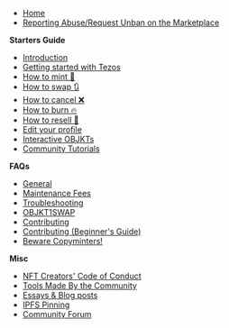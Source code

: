 * [Home](https://github.com/teia-community/teia-ui/wiki)
* [Reporting Abuse/Request Unban on the Marketplace](https://github.com/teia-community/teia-ui/wiki/Reporting-Abuse-Requesting-Unban-on-the-Marketplace)


**Starters Guide**
* [Introduction](https://github.com/teia-community/teia-ui/wiki/Introduction)
* [Getting started with Tezos](https://github.com/teia-community/teia-ui/wiki/Getting-Started-with-Tezos)
* [How to mint 🌿](https://github.com/teia-community/teia-ui/wiki/How-to-mint-🌿)
* [How to swap 🔃](https://github.com/teia-community/teia-ui/wiki/How-to-swap-🔃)
* [How to cancel ❌](https://github.com/teia-community/teia-ui/wiki/How-to-cancel-❌)
* [How to burn 🔥](https://github.com/teia-community/teia-ui/wiki/How-to-burn-🔥)
* [How to resell 🏪](https://github.com/teia-community/teia-ui/wiki/How-to-resell-🏪)
* [Edit your profile](https://github.com/teia-community/teia-ui/wiki/Edit-your-profile)
* [Interactive OBJKTs](https://github.com/teia-community/teia-ui/wiki/Interactive-OBJKTs)
* [Community Tutorials](https://github.com/teia-community/teia-ui/wiki/Community-tutorials)

**FAQs**

* [General](https://github.com/teia-community/teia-ui/wiki/General)
* [Maintenance Fees](https://github.com/teia-community/teia-ui/wiki/Maintenance-fees)
* [Troubleshooting](https://github.com/teia-community/teia-ui/wiki/Troubleshooting)
* [OBJKT1SWAP](https://github.com/teia-community/teia-ui/wiki/OBJKTV1SWAP-migration-to-v2)
* [Contributing](https://github.com/teia-community/teia-ui/wiki/Contributing)
* [Contributing (Beginner's Guide)](https://github.com/teia-community/teia-ui/wiki/Contributing-Beginners-Guide)
* [Beware Copyminters!](https://github.com/teia-community/teia-ui/wiki/Beware-copyminters!)

**Misc**
* [NFT Creators' Code of Conduct](https://github.com/teia-community/teia-ui/wiki/NFT-Creators-Code-of-Conduct)
* [Tools Made By the Community](https://github.com/teia-community/teia-ui/wiki/Tools-made-by-the-community)
* [Essays & Blog posts](https://github.com/teia-community/teia-ui/wiki/Essays-blogs)
* [IPFS Pinning](https://github.com/teia-community/teia-ui/wiki/IPFS-pinning)
* [Community Forum](https://github.com/teia-community/teia-ui/wiki/Community-Forum)